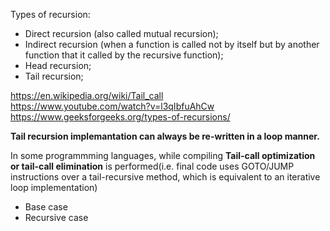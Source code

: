 Types of recursion:

- Direct recursion (also called mutual recursion);
- Indirect recursion (when a function is called not by itself but by another function that it called by the recursive function);
- Head recursion;
- Tail recursion;

https://en.wikipedia.org/wiki/Tail_call \
https://www.youtube.com/watch?v=l3qIbfuAhCw \
https://www.geeksforgeeks.org/types-of-recursions/

__Tail recursion implemantation can always be re-written in a loop manner.__

In some programmming languages, while compiling __Tail-call optimization or tail-call elimination__ is performed(i.e. final code uses GOTO/JUMP instructions over a tail-recursive method, which is equivalent to an iterative loop implementation)

- Base case
- Recursive case
  
